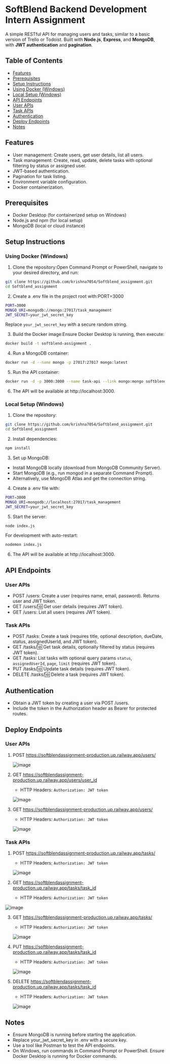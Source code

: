 # SoftBlend Backend Development Intern Assignment 

A simple RESTful API for managing users and tasks, similar to a basic version of Trello or Todoist. Built with **Node.js**, **Express**, and **MongoDB**, with **JWT authentication** and **pagination**.


## Table of Contents

- [Features](#features)
- [Prerequisites](#prerequisites)
- [Setup Instructions](#setup-instructions)
- [Using Docker (Windows)](#using-docker-windows)
- [Local Setup (Windows)](#local-setup-windows)
- [API Endpoints](#api-endpoints)
- [User APIs](#user-apis)
- [Task APIs](#task-apis)
- [Authentication](#authentication)
- [Deploy Endpoints](#deploy-endpoints)
- [Notes](#notes)

## Features

- User management: Create users, get user details, list all users.
- Task management: Create, read, update, delete tasks with optional filtering by status or assigned user.
- JWT-based authentication.
- Pagination for task listing.
- Environment variable configuration.
- Docker containerization.

## Prerequisites

- Docker Desktop (for containerized setup on Windows)
- Node.js and npm (for local setup)
- MongoDB (local or cloud instance)

## Setup Instructions

### Using Docker (Windows)

1. Clone the repository:Open Command Prompt or PowerShell, navigate to your desired directory, and run:
```bash
git clone https://github.com/krishna7054/Softblend_assignment.git
cd Softblend_assignment
```

2. Create a .env file in the project root with:PORT=3000
```bash
PORT=3000
MONGO_URI=mongodb://mongo:27017/task_management
JWT_SECRET=your_jwt_secret_key
```
Replace `your_jwt_secret_key` with a secure random string.

3. Build the Docker image:Ensure Docker Desktop is running, then execute:
```bash
docker build -t softblend-assignment .
```

4. Run a MongoDB container:
```bash
docker run -d --name mongo -p 27017:27017 mongo:latest
```

5. Run the API container:
```bash
docker run -d -p 3000:3000 --name task-api --link mongo:mongo softblend-assignment
```

6. The API will be available at http://localhost:3000.

### Local Setup (Windows)

1. Clone the repository:
```bash
git clone https://github.com/krishna7054/Softblend_assignment.git
cd Softblend_assignment
```

2. Install dependencies:
```bash
npm install
```

3. Set up MongoDB:
- Install MongoDB locally (download from MongoDB Community Server).
- Start MongoDB (e.g., run mongod in a separate Command Prompt).
- Alternatively, use MongoDB Atlas and get the connection string.

4. Create a .env file with:
```bash
PORT=3000
MONGO_URI=mongodb://localhost:27017/task_management
JWT_SECRET=your_jwt_secret_key
```

5. Start the server:
```bash
node index.js
```

For development with auto-restart:
```bash
nodemon index.js
```

6. The API will be available at http://localhost:3000.

## API Endpoints

### User APIs

- POST /users: Create a user (requires name, email, password). Returns user and JWT token.
- GET /users/:id: Get user details (requires JWT token).
- GET /users: List all users (requires JWT token).

### Task APIs

- POST /tasks: Create a task (requires title, optional description, dueDate, status, assignedUserId, and JWT token).
- GET /tasks/:id: Get task details, optionally filtered by status (requires JWT token).
- GET /tasks: List tasks with optional query params `status`, `assignedUserId`, `page`, `limit` (requires JWT token).
- PUT /tasks/:id: Update task details (requires JWT token).
- DELETE /tasks/:id: Delete a task (requires JWT token).

## Authentication

- Obtain a JWT token by creating a user via POST /users.
- Include the token in the Authorization header as Bearer <token> for protected routes.

## Deploy Endpoints

### User APIs

1. POST https://softblendassignment-production.up.railway.app/users/

   ![image](https://github.com/user-attachments/assets/f41a2614-8b7b-41e9-83e6-d71bf652a1cd)

2. GET https://softblendassignment-production.up.railway.app/users/user_id
    - HTTP Headers: `Authorization: JWT token`
     
   ![image](https://github.com/user-attachments/assets/4773b302-3601-42a4-a22f-374c7d42ed80)

4. GET https://softblendassignment-production.up.railway.app/users/
    - HTTP Headers: `Authorization: JWT token`
      
   ![image](https://github.com/user-attachments/assets/786c8183-3629-4d5a-bead-0ef7b91b7640)
   

### Task APIs

1. POST https://softblendassignment-production.up.railway.app/tasks/
    - HTTP Headers: `Authorization: JWT token`
      
   ![image](https://github.com/user-attachments/assets/6ed37639-ab61-411c-8e38-fec1a7a114e3)

2. GET https://softblendassignment-production.up.railway.app/tasks/task_id
    - HTTP Headers: `Authorization: JWT token`
      
  ![image](https://github.com/user-attachments/assets/e2300121-d22f-4e8c-be55-06a7d27945ef)

3. GET https://softblendassignment-production.up.railway.app/tasks/
    - HTTP Headers: `Authorization: JWT token`
      
   ![image](https://github.com/user-attachments/assets/045e2f71-edc6-4bd0-9c3a-49893ba6264f)

4. PUT https://softblendassignment-production.up.railway.app/tasks/task_id
    - HTTP Headers: `Authorization: JWT token`
      
   ![image](https://github.com/user-attachments/assets/6c944e5e-1dfe-4cf5-a2f5-d8d94a402961)

5. DELETE https://softblendassignment-production.up.railway.app/tasks/task_id
     - HTTP Headers: `Authorization: JWT token`
       
   ![image](https://github.com/user-attachments/assets/fd3e2787-27a2-4345-b662-2ce5a4eac4e0)


## Notes
- Ensure MongoDB is running before starting the application.
- Replace your_jwt_secret_key in .env with a secure key.
- Use a tool like Postman to test the API endpoints.
- On Windows, run commands in Command Prompt or PowerShell. Ensure Docker Desktop is running for Docker commands.

